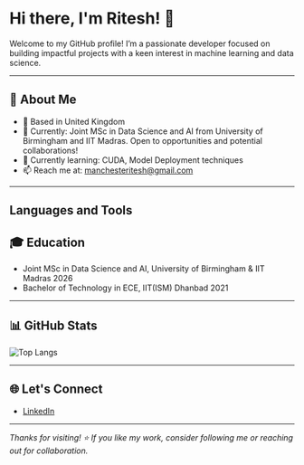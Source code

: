# Hi there, I'm Ritesh! 👋

Welcome to my GitHub profile! I’m a passionate developer focused on building impactful projects with a keen interest in machine learning and data science.

---

## 🚀 About Me

- 📍 Based in United Kingdom
- 💼 Currently: Joint MSc in Data Science and AI from University of Birmingham and IIT Madras. Open to opportunities and potential collaborations!
- 🌱 Currently learning: CUDA, Model Deployment techniques
- 📫 Reach me at: manchesteritesh@gmail.com

---

## Languages and Tools
<i class="devicon-python-plain-wordmark colored"></i>

          


## 🎓 Education
  - Joint MSc in Data Science and AI, University of Birmingham & IIT Madras 2026
  - Bachelor of Technology in ECE, IIT(ISM) Dhanbad 2021

---

## 📊 GitHub Stats

![Top Langs](https://github-readme-stats.vercel.app/api/top-langs/?username=cr7ritesh&layout=compact&theme=radical)

---

## 🌐 Let's Connect

- [LinkedIn](https://linkedin.com/in/ritesh-manna)

---

_Thanks for visiting! ⭐️ If you like my work, consider following me or reaching out for collaboration._
